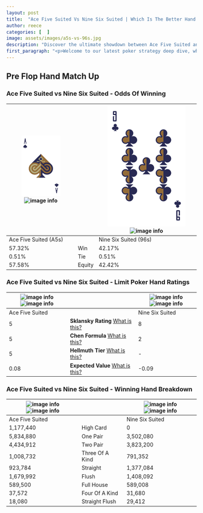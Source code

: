 ```yaml
---
layout: post
title:  "Ace Five Suited Vs Nine Six Suited | Which Is The Better Hand In Poker? A Complete Guide"
author: reece
categories: [  ]
image: assets/images/a5s-vs-96s.jpg
description: "Discover the ultimate showdown between Ace Five Suited and Nine Six Suited in poker! Uncover the odds, strategies, and scenarios where one hand triumphs over the other. Get ready to up your poker game with this thrilling analysis."
first_paragraph: "<p>Welcome to our latest poker strategy deep dive, where we're pitting two distinct hands against each other in a high-stakes showdown: Ace Five Suited vs Nine Six Suited.</p><p>In the dynamic world of poker, every decision counts, and knowing which hand holds the upper hand is key to your success at the table.</p><p>In this article, we'll dissect these two hands, explore the scenarios where one dominates the other, and equip you with the knowledge to make strategic choices that can tip the odds in your favor.</p><p>Get ready to unravel the intriguing dynamics of these poker hands and elevate your game to new heights.</p>"
---
```




[comment]: # (sp0)

## Pre Flop Hand Match Up

<div class="table hand-ratings" markdown="1"> 



### Ace Five Suited vs Nine Six Suited - Odds Of Winning


    
| ![image info](assets/images/hand1/A.png) ![image info](assets/images/hand1/5s.png) |  | ![image info](assets/images/hand2/9.png) ![image info](assets/images/hand2/6s.png) |
| -------- | -------- | -------- |
| Ace Five Suited (A5s) |  | Nine Six Suited (96s) |
| 57.32% | Win | 42.17% |
| 0.51% | Tie | 0.51% |
| 57.58% | Equity | 42.42% |




[comment]: # (sp1)



### Ace Five Suited vs Nine Six Suited - Limit Poker Hand Ratings


    
| ![image info](https://www.riverpairs.com/assets/images/hand1/A.png) ![image info](https://www.riverpairs.com/assets/images/hand1/5s.png) |  | ![image info](https://www.riverpairs.com/assets/images/hand2/9.png) ![image info](https://www.riverpairs.com/assets/images/hand2/6s.png) |
| -------- | -------- | -------- |
| Ace Five Suited |  | Nine Six Suited |
| 5 | **Sklansky Rating** [What is this?](/sklansky-rating-explained) | 8 |
| 5 | **Chen Formula** [What is this?](/chen-formula-explained) | 2 |
| 5 | **Hellmuth Tier** [What is this?](/Hellmuth-tier-explained) | - |
| 0.08 | **Expected Value** [What is this?](/expected-value-explained) | -0.09 |




[comment]: # (sp2)



### Ace Five Suited vs Nine Six Suited - Winning Hand Breakdown


    
| ![image info](https://www.riverpairs.com/assets/images/hand1/A.png) ![image info](https://www.riverpairs.com/assets/images/hand1/5s.png) |  | ![image info](https://www.riverpairs.com/assets/images/hand2/9.png) ![image info](https://www.riverpairs.com/assets/images/hand2/6s.png) |
| -------- | -------- | -------- |
| Ace Five Suited |  | Nine Six Suited |
| 1,177,440 | High Card | 0 |
| 5,834,880 | One Pair | 3,502,080 |
| 4,434,912 | Two Pair | 3,823,200 |
| 1,008,732 | Three Of A Kind | 791,352 |
| 923,784 | Straight | 1,377,084 |
| 1,679,992 | Flush | 1,408,092 |
| 589,500 | Full House | 589,008 |
| 37,572 | Four Of A Kind | 31,680 |
| 18,080 | Straight Flush | 29,412 |




[comment]: # (sp3)



</div>

[comment]: # (sp4)



[comment]: # (sp5)

